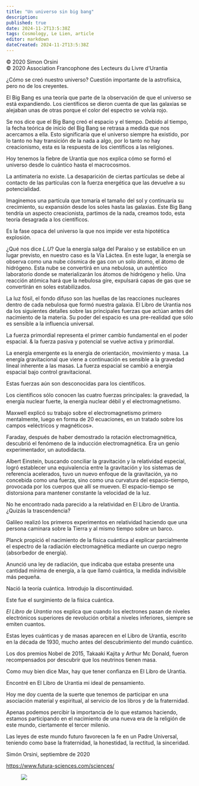 ```yaml
---
title: "Un universo sin big bang"
description: 
published: true
date: 2024-11-2T13:5:38Z
tags: Cosmology, Le Lien, article
editor: markdown
dateCreated: 2024-11-2T13:5:38Z
---
```


<p class="v-card tema v-sheet--gris claro aclarar-3 px-2">© 2020 Simon Orsini<br>© 2020 Association Francophone des Lecteurs du Livre d'Urantia</p>


¿Cómo se creó nuestro universo? Cuestión importante de la astrofísica, pero no de los creyentes.

El Big Bang es una teoría que parte de la observación de que el universo se está expandiendo. Los científicos se dieron cuenta de que las galaxias se alejaban unas de otras porque el color del espectro se volvía rojo.

Se nos dice que el Big Bang creó el espacio y el tiempo.
Debido al tiempo, la fecha teórica de inicio del Big Bang se retrasa a medida que nos acercamos a ella. Esto significaría que el universo siempre ha existido, por lo tanto no hay transición de la nada a algo, por lo tanto no hay creacionismo, esta es la respuesta de los científicos a las religiones.

Hoy tenemos la fiebre de Urantia que nos explica cómo se formó el universo desde lo cuántico hasta el macrocosmos.

La antimateria no existe. La desaparición de ciertas partículas se debe al contacto de las partículas con la fuerza energética que las devuelve a su potencialidad.

Imaginemos una partícula que tomaría el tamaño del sol y continuaría su crecimiento, su expansión desde los soles hasta las galaxias. Este Big Bang tendría un aspecto creacionista, partimos de la nada, creamos todo, esta teoría desagrada a los científicos.

Es la fase opaca del universo la que nos impide ver esta hipotética explosión.

¿Qué nos dice $L . U$? Que la energía salga del Paraíso y se estabilice en un lugar previsto, en nuestro caso es la Vía Láctea. En este lugar, la energía se observa como una nube cósmica de gas con un solo átomo, el átomo de hidrógeno. Esta nube se convertirá en una nebulosa, un auténtico laboratorio donde se materializarán los átomos de hidrógeno y helio. Una reacción atómica hará que la nebulosa gire, expulsará capas de gas que se convertirán en soles estabilizados.

La luz fósil, el fondo difuso son las huellas de las reacciones nucleares dentro de cada nebulosa que formó nuestra galaxia. El Libro de Urantia nos da los siguientes detalles sobre las principales fuerzas que actúan antes del nacimiento de la materia. Su poder del espacio es una pre-realidad que sólo es sensible a la influencia universal.

La fuerza primordial representa el primer cambio fundamental en el poder espacial. \& la fuerza pasiva y potencial se vuelve activa y primordial.

La energía emergente es la energía de orientación, movimiento y masa. La energía gravitacional que viene a continuación es sensible a la gravedad lineal inherente a las masas. La fuerza espacial se cambió a energía espacial bajo control gravitacional.

Estas fuerzas aún son desconocidas para los científicos.

Los científicos sólo conocen las cuatro fuerzas principales: la gravedad, la energía nuclear fuerte, la energía nuclear débil y el electromagnetismo.

Maxwell explicó su trabajo sobre el electromagnetismo primero mentalmente, luego en forma de 20 ecuaciones, en un tratado sobre los campos «eléctricos y magnéticos».

Faraday, después de haber demostrado la rotación electromagnética, descubrió el fenómeno de la inducción electromagnética. Era un genio experimentador, un autodidacta.

Albert Einstein, buscando conciliar la gravitación y la relatividad especial, logró establecer una equivalencia entre la gravitación y los sistemas de referencia acelerados, tuvo un nuevo enfoque de la gravitación, ya no concebida como una fuerza, sino como una curvatura del espacio-tiempo, provocada por los cuerpos que allí se mueven. El espacio-tiempo se distorsiona para mantener constante la velocidad de la luz.

No he encontrado nada parecido a la relatividad en El Libro de Urantia. ¿Quizás la trascendencia?

Galileo realizó los primeros experimentos en relatividad haciendo que una persona caminara sobre la Tierra y al mismo tiempo sobre un barco.

Planck propició el nacimiento de la física cuántica al explicar parcialmente el espectro de la radiación electromagnética mediante un cuerpo negro (absorbedor de energía).

Anunció una ley de radiación, que indicaba que estaba presente una cantidad mínima de energía, a la que llamó cuántica, la medida indivisible más pequeña.

Nació la teoría cuántica. Introdujo la discontinuidad.

Este fue el surgimiento de la física cuántica.

_El Libro de Urantia_ nos explica que cuando los electrones pasan de niveles electrónicos superiores de revolución orbital a niveles inferiores, siempre se emiten cuantos.

Estas leyes cuánticas y de masas aparecen en el Libro de Urantia, escrito en la década de 1930, mucho antes del descubrimiento del mundo cuántico.

Los dos premios Nobel de 2015, Takaaki Kajita y Arthur Mc Donald, fueron recompensados por descubrir que los neutrinos tienen masa.

Como muy bien dice Max, hay que tener confianza en El Libro de Urantia.

Encontré en El Libro de Urantia mi ideal de pensamiento.

Hoy me doy cuenta de la suerte que tenemos de participar en una asociación material y espiritual, al servicio de los libros y de la fraternidad.

Apenas podemos percibir la importancia de lo que estamos haciendo, estamos participando en el nacimiento de una nueva era de la religión de este mundo, ciertamente el tercer milenio.

Las leyes de este mundo futuro favorecen la fe en un Padre Universal, teniendo como base la fraternidad, la honestidad, la rectitud, la sinceridad.

Simón Orsini, septiembre de 2020

https://www.futura-sciences.com/sciences/

<figure id="Figure_3" class="image urantiapedia">
<img src="/image/article/Le_Lien/images_03/045.jpg">
</figure>

